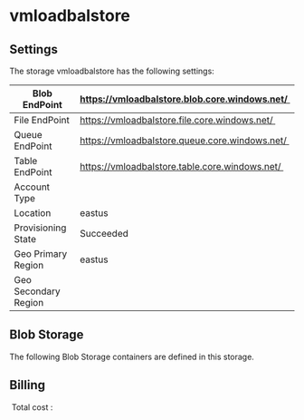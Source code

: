 # vmloadbalstore

## Settings
The storage vmloadbalstore has the following settings:

| Blob EndPoint | https://vmloadbalstore.blob.core.windows.net/  |
| --- | --- |
| File EndPoint | https://vmloadbalstore.file.core.windows.net/  |
| Queue EndPoint | https://vmloadbalstore.queue.core.windows.net/  |
| Table EndPoint | https://vmloadbalstore.table.core.windows.net/  |
| Account Type |   |
| Location | eastus  |
| Provisioning State | Succeeded  |
| Geo Primary Region | eastus  |
| Geo Secondary Region |   |

## Blob Storage
The following Blob Storage containers are defined in this storage. 

## Billing
 Total cost : 
